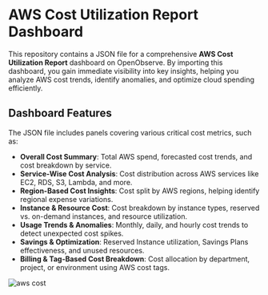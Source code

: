 # AWS Cost Utilization Report Dashboard  

This repository contains a JSON file for a comprehensive **AWS Cost Utilization Report** dashboard on OpenObserve. By importing this dashboard, you gain immediate visibility into key insights, helping you analyze AWS cost trends, identify anomalies, and optimize cloud spending efficiently.

## Dashboard Features  

The JSON file includes panels covering various critical cost metrics, such as:  

- **Overall Cost Summary**: Total AWS spend, forecasted cost trends, and cost breakdown by service.  
- **Service-Wise Cost Analysis**: Cost distribution across AWS services like EC2, RDS, S3, Lambda, and more.  
- **Region-Based Cost Insights**: Cost split by AWS regions, helping identify regional expense variations.  
- **Instance & Resource Cost**: Cost breakdown by instance types, reserved vs. on-demand instances, and resource utilization.  
- **Usage Trends & Anomalies**: Monthly, daily, and hourly cost trends to detect unexpected cost spikes.  
- **Savings & Optimization**: Reserved Instance utilization, Savings Plans effectiveness, and unused resources.  
- **Billing & Tag-Based Cost Breakdown**: Cost allocation by department, project, or environment using AWS cost tags.  

![aws cost](./screenshots/cur_dashboard.gif)  